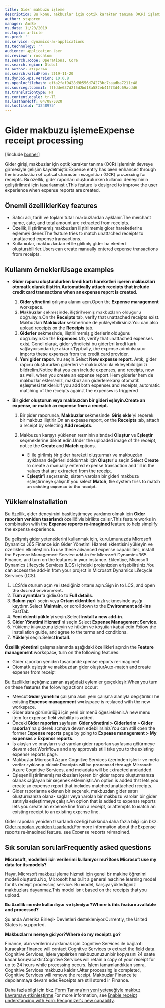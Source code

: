```yaml
---
title: Gider makbuzu işleme
description: Bu konu, makbuzlar için optik karakter tanıma (OCR) işlemi hakkında bilgi vermektedir. Bu özellik, Microsoft Dynamics 365 Finance'te gider raporları oluşturulurken kullanıcı deneyiminin geliştirilmesi için tasarlanmıştır.
author: stsporen
manager: AnnBe
ms.date: 11/20/2019
ms.topic: article
ms.prod: ''
ms.service: dynamics-ax-applications
ms.technology: ''
audience: Application User
ms.reviewer: roschlom
ms.search.scope: Operations, Core
ms.search.region: Global
ms.author: stsporen
ms.search.validFrom: 2019-11-20
ms.dyn365.ops.version: 10.0.8
ms.openlocfilehash: efba2faf9428d9b556d74273bc7daadba7211c48
ms.sourcegitcommit: ff6dde637d2f5d2bd18a582eb41573d4c69acdd6
ms.translationtype: HT
ms.contentlocale: tr-TR
ms.lasthandoff: 04/08/2020
ms.locfileid: "3248975"
---
```

# <a name="expense-receipt-processing"></a><span data-ttu-id="b2ee3-104">Gider makbuzu işleme</span><span class="sxs-lookup"><span data-stu-id="b2ee3-104">Expense receipt processing</span></span>

[!include [banner](../includes/banner.md)]

<span data-ttu-id="b2ee3-105">Gider girişi, makbuzlar için optik karakter tanıma (OCR) işleminin devreye girmesiyle gelişim kaydetmiştir.</span><span class="sxs-lookup"><span data-stu-id="b2ee3-105">Expense entry has been enhanced through the introduction of optical character recognition (OCR) processing for receipts.</span></span> <span data-ttu-id="b2ee3-106">Bu özellik, gider raporları oluşturulurken kullanıcı deneyiminin geliştirilmesi için tasarlanmıştır.</span><span class="sxs-lookup"><span data-stu-id="b2ee3-106">This feature is designed to improve the user experience when expense reports are created.</span></span>

## <a name="key-features"></a><span data-ttu-id="b2ee3-107">Önemli özellikler</span><span class="sxs-lookup"><span data-stu-id="b2ee3-107">Key features</span></span>

- <span data-ttu-id="b2ee3-108">Satıcı adı, tarih ve toplam tutar makbuzlardan ayıklanır.</span><span class="sxs-lookup"><span data-stu-id="b2ee3-108">The merchant name, date, and total amount are extracted from receipts.</span></span>
- <span data-ttu-id="b2ee3-109">Özellik, iliştirilmemiş makbuzları iliştirilmemiş gider hareketlerine eşlemeyi dener.</span><span class="sxs-lookup"><span data-stu-id="b2ee3-109">The feature tries to match unattached receipts to unattached expense transactions.</span></span>
- <span data-ttu-id="b2ee3-110">Kullanıcılar, makbuzlardan el ile girilmiş gider hareketleri oluşturabilirler.</span><span class="sxs-lookup"><span data-stu-id="b2ee3-110">Users can create manually entered expense transactions from receipts.</span></span>

## <a name="usage-examples"></a><span data-ttu-id="b2ee3-111">Kullanım örnekleri</span><span class="sxs-lookup"><span data-stu-id="b2ee3-111">Usage examples</span></span>

- <span data-ttu-id="b2ee3-112">**Gider raporu oluşturulurken kredi kartı hareketleri içeren makbuzları otomatik olarak iliştirin.**</span><span class="sxs-lookup"><span data-stu-id="b2ee3-112">**Automatically attach receipts that include credit card transactions when an expense report is created.**</span></span>

    1. <span data-ttu-id="b2ee3-113">**Gider yönetimi** çalışma alanını açın.</span><span class="sxs-lookup"><span data-stu-id="b2ee3-113">Open the **Expense management** workspace.</span></span>
    2. <span data-ttu-id="b2ee3-114">**Makbuzlar** sekmesinde, iliştirilmemiş makbuzların olduğunu doğrulayın.</span><span class="sxs-lookup"><span data-stu-id="b2ee3-114">On the **Receipts** tab, verify that unattached receipts exist.</span></span> <span data-ttu-id="b2ee3-115">Makbuzları **Makbuzlar** sekmesinde de yükleyebilirsiniz.</span><span class="sxs-lookup"><span data-stu-id="b2ee3-115">You can also upload receipts on the **Receipts** tab.</span></span>
    3. <span data-ttu-id="b2ee3-116">**Giderler** sekmesinde, iliştirilmemiş giderlerin olduğunu doğrulayın.</span><span class="sxs-lookup"><span data-stu-id="b2ee3-116">On the **Expenses** tab, verify that unattached expenses exist.</span></span> <span data-ttu-id="b2ee3-117">Genel olarak, gider yöneticisi bu giderleri kredi kartı sağlayıcısından içe aktarır.</span><span class="sxs-lookup"><span data-stu-id="b2ee3-117">Typically, the expense administrator imports these expenses from the credit card provider.</span></span>
    4. <span data-ttu-id="b2ee3-118">**Yeni gider raporu**'nu seçin.</span><span class="sxs-lookup"><span data-stu-id="b2ee3-118">Select **New expense report**.</span></span> <span data-ttu-id="b2ee3-119">Artık, gider raporu oluştururken giderleri ve makbuzları da ekleyebildiğinizi bildirelim.</span><span class="sxs-lookup"><span data-stu-id="b2ee3-119">Notice that you can include expenses, and receipts, now as well, when you create an expense report.</span></span> <span data-ttu-id="b2ee3-120">Hem giderler hem de makbuzlar eklerseniz, makbuzların giderlere karşı otomatik eşleşmesi tetiklenir.</span><span class="sxs-lookup"><span data-stu-id="b2ee3-120">If you add both expenses and receipts, automatic matching of the receipts against the expenses is triggered.</span></span>

- <span data-ttu-id="b2ee3-121">**Bir gider oluşturun veya makbuzdan bir gideri eşleyin.**</span><span class="sxs-lookup"><span data-stu-id="b2ee3-121">**Create an expense, or match an expense from a receipt.**</span></span>

    1. <span data-ttu-id="b2ee3-122">Bir gider raporunda, **Makbuzlar** sekmesinde, **Giriş ekle**'yi seçerek bir makbuz iliştirin.</span><span class="sxs-lookup"><span data-stu-id="b2ee3-122">On an expense report, on the **Receipts** tab, attach a receipt by selecting **Add receipts**.</span></span>
    2. <span data-ttu-id="b2ee3-123">Makbuzun karşıya yüklenen resminin altındaki **Oluştur** ve **Eşleştir** seçeneklerine dikkat edin.</span><span class="sxs-lookup"><span data-stu-id="b2ee3-123">Under the uploaded image of the receipt, notice the **Create** and **Match** options.</span></span>

        - <span data-ttu-id="b2ee3-124">El ile girilmiş bir gider hareketi oluşturmak ve makbuzdan ayıklanan değerleri doldurmak için **Oluştur**'u seçin.</span><span class="sxs-lookup"><span data-stu-id="b2ee3-124">Select **Create** to create a manually entered expense transaction and fill in the values that are extracted from the receipt.</span></span>
        - <span data-ttu-id="b2ee3-125">**Eşleştir**'i seçerseniz, sistem varolan bir gideri makbuza eşleştirmeye çalışır.</span><span class="sxs-lookup"><span data-stu-id="b2ee3-125">If you select **Match**, the system tries to match an existing expense to the receipt.</span></span>

## <a name="installation"></a><span data-ttu-id="b2ee3-126">Yükleme</span><span class="sxs-lookup"><span data-stu-id="b2ee3-126">Installation</span></span>

<span data-ttu-id="b2ee3-127">Bu özellik, gider deneyimini basitleştirmeye yardımcı olmak için **Gider raporları yeniden tasarlandı** özelliğiyle birlikte çalışır.</span><span class="sxs-lookup"><span data-stu-id="b2ee3-127">This feature works in combination with the **Expense reports re-imagined** feature to help simplify the expense experience.</span></span>

<span data-ttu-id="b2ee3-128">Bu gelişmiş gider yeteneklerini kullanmak için, kurulumunuzda Microsoft Dynamics 365 Finance için Gider Yönetimi Hizmeti eklentisini yükleyin ve özellikleri etkinleştirin.</span><span class="sxs-lookup"><span data-stu-id="b2ee3-128">To use these advanced expense capabilities, install the Expense Management Service add-in for Microsoft Dynamics 365 Finance, and turn on the features in your instance.</span></span> <span data-ttu-id="b2ee3-129">Eklentiye, Microsoft Dynamics Lifecycle Services (LCS) içindeki projenizden erişebilirsiniz.</span><span class="sxs-lookup"><span data-stu-id="b2ee3-129">You can access the add-in from your project in Microsoft Dynamics Lifecycle Services (LCS).</span></span>

1. <span data-ttu-id="b2ee3-130">LCS'de oturum açın ve istediğiniz ortamı açın.</span><span class="sxs-lookup"><span data-stu-id="b2ee3-130">Sign in to LCS, and open the desired environment.</span></span>
2. <span data-ttu-id="b2ee3-131">**Tüm ayrıntılar**'a gidin.</span><span class="sxs-lookup"><span data-stu-id="b2ee3-131">Go to **Full details**.</span></span>
3. <span data-ttu-id="b2ee3-132">**Bakım yap**'ı seçin veya **Ortam eklentileri** hızlı sekmesinde aşağı kaydırın.</span><span class="sxs-lookup"><span data-stu-id="b2ee3-132">Select **Maintain**, or scroll down to the **Environment add-ins** FastTab.</span></span>
4. <span data-ttu-id="b2ee3-133">**Yeni eklenti yükle**'yi seçin.</span><span class="sxs-lookup"><span data-stu-id="b2ee3-133">Select **Install a new add-in**.</span></span>
5. <span data-ttu-id="b2ee3-134">**Gider Yönetimi Hizmeti**'ni seçin.</span><span class="sxs-lookup"><span data-stu-id="b2ee3-134">Select **Expense Management Service**.</span></span>
6. <span data-ttu-id="b2ee3-135">Yükleme kılavuzunu izleyin ve hüküm ve koşulları kabul edin.</span><span class="sxs-lookup"><span data-stu-id="b2ee3-135">Follow the installation guide, and agree to the terms and conditions.</span></span>
7. <span data-ttu-id="b2ee3-136">**Yükle**'yi seçin.</span><span class="sxs-lookup"><span data-stu-id="b2ee3-136">Select **Install**.</span></span>

<span data-ttu-id="b2ee3-137">**Özellik yönetimi** çalışma alanında aşağıdaki özellikleri açın:</span><span class="sxs-lookup"><span data-stu-id="b2ee3-137">In the **Feature management** workspace, turn on the following features:</span></span>

- <span data-ttu-id="b2ee3-138">Gider raporları yeniden tasarlandı</span><span class="sxs-lookup"><span data-stu-id="b2ee3-138">Expense reports re-imagined</span></span>
- <span data-ttu-id="b2ee3-139">Otomatik eşleştir ve makbuzdan gider oluştur</span><span class="sxs-lookup"><span data-stu-id="b2ee3-139">Auto-match and create expense from receipt</span></span>

<span data-ttu-id="b2ee3-140">Bu özellikleri açtığınız zaman aşağıdaki eylemler gerçekleşir:</span><span class="sxs-lookup"><span data-stu-id="b2ee3-140">When you turn on these features the following actions occur:</span></span>

- <span data-ttu-id="b2ee3-141">Mevcut **Gider yönetimi** çalışma alanı yeni çalışma alanıyla değiştirilir.</span><span class="sxs-lookup"><span data-stu-id="b2ee3-141">The existing **Expense management** workspace is replaced with the new workspace.</span></span>
- <span data-ttu-id="b2ee3-142">Gider alanı görünürlüğü için yeni bir menü öğesi eklenir.</span><span class="sxs-lookup"><span data-stu-id="b2ee3-142">A new menu item for expense field visibility is added.</span></span>
- <span data-ttu-id="b2ee3-143">Önceki **Gider raporları** sayfasını **Gider yönetimi > Giderlerim > Gider raporları**'na giderek açmaya devam edebilirsiniz.</span><span class="sxs-lookup"><span data-stu-id="b2ee3-143">You can still open the former **Expense reports** page by going to **Expense management > My expenses > Expense reports**.</span></span>
- <span data-ttu-id="b2ee3-144">İş akışları ve onayların sizi varolan gider raporları sayfasına götürmeye devam eder.</span><span class="sxs-lookup"><span data-stu-id="b2ee3-144">Workflows and any approvals still take you to the existing expense reports page.</span></span>
- <span data-ttu-id="b2ee3-145">Makbuzlar Microsoft Azure Cognitive Services üzerinden işlenir ve meta veriler ayıklanıp eklenir.</span><span class="sxs-lookup"><span data-stu-id="b2ee3-145">Receipts will be processed through Microsoft Azure Cognitive Services, and metadata will be extracted and added.</span></span>
- <span data-ttu-id="b2ee3-146">Eşleşen iliştirilmemiş makbuzları içeren bir gider raporu oluşturmanıza olanak sağlayan bir seçenek eklenmiştir.</span><span class="sxs-lookup"><span data-stu-id="b2ee3-146">An option is added that lets you create an expense report that includes matched unattached receipts.</span></span>
- <span data-ttu-id="b2ee3-147">Gider raporlarına eklenen bir seçenek, makbuzdan gider satırı oluşturmanıza olanak sağlar veya varolan bir makbuzu varolan bir gider satırıyla eşleştirmeye çalışır.</span><span class="sxs-lookup"><span data-stu-id="b2ee3-147">An option that is added to expense reports lets you create an expense line from a receipt, or attempts to match an existing receipt to an existing expense line.</span></span>

<span data-ttu-id="b2ee3-148">Gider raporları yeniden tasarlandı özelliği hakkında daha fazla bilgi için bkz. [Gider raporları yeniden tasarlandı](ExpenseWorkspaceNew.md).</span><span class="sxs-lookup"><span data-stu-id="b2ee3-148">For more information about the Expense reports re-imagined feature, see [Expense reports reimagined](ExpenseWorkspaceNew.md).</span></span>

## <a name="frequently-asked-questions"></a><span data-ttu-id="b2ee3-149">Sık sorulan sorular</span><span class="sxs-lookup"><span data-stu-id="b2ee3-149">Frequently asked questions</span></span>

<span data-ttu-id="b2ee3-150">**Microsoft, modelleri için verilerimi kullanıyor mu?**</span><span class="sxs-lookup"><span data-stu-id="b2ee3-150">**Does Microsoft use my data for its models?**</span></span>

<span data-ttu-id="b2ee3-151">Hayır, Microsoft makbuz işleme hizmeti için genel bir makine öğrenimi modeli oluşturdu.</span><span class="sxs-lookup"><span data-stu-id="b2ee3-151">No, Microsoft has built a general machine learning model for its receipt processing service.</span></span> <span data-ttu-id="b2ee3-152">Bu model, karşıya yüklediğiniz makbuzlara dayanmaz.</span><span class="sxs-lookup"><span data-stu-id="b2ee3-152">This model isn't based on the receipts that you upload.</span></span>

<span data-ttu-id="b2ee3-153">**Bu özellik nerede kullanılıyor ve işleniyor?**</span><span class="sxs-lookup"><span data-stu-id="b2ee3-153">**Where is this feature available and processed?**</span></span>

<span data-ttu-id="b2ee3-154">Şu anda Amerika Birleşik Devletleri destekleniyor.</span><span class="sxs-lookup"><span data-stu-id="b2ee3-154">Currently, the United States is supported.</span></span>

<span data-ttu-id="b2ee3-155">**Makbuzlarım nereye gidiyor?**</span><span class="sxs-lookup"><span data-stu-id="b2ee3-155">**Where do my receipts go?**</span></span>

<span data-ttu-id="b2ee3-156">Finance, alan verilerini ayıklamak için Cognitive Services ile bağlantı kuracaktır.</span><span class="sxs-lookup"><span data-stu-id="b2ee3-156">Finance will contact Cognitive Services to extract the field data.</span></span> <span data-ttu-id="b2ee3-157">Cognitive Services, işlem yapılırken makbuzunuzun bir kopyasını 24 saate kadar koruyacaktır.</span><span class="sxs-lookup"><span data-stu-id="b2ee3-157">Cognitive Services will retain a copy of your receipt for up to 24 hours while processing occurs.</span></span> <span data-ttu-id="b2ee3-158">İşlem tamamlandıktan sonra, Cognitive Services makbuzu kaldırır.</span><span class="sxs-lookup"><span data-stu-id="b2ee3-158">After processing is completed, Cognitive Services will remove the receipt.</span></span> <span data-ttu-id="b2ee3-159">Makbuzlar Finance'te depolanmaya devam eder.</span><span class="sxs-lookup"><span data-stu-id="b2ee3-159">Receipts are still stored in Finance.</span></span>

<span data-ttu-id="b2ee3-160">Daha fazla bilgi için bkz. [Form Tanıma'nın yeni yeteneğiyle makbuz kavramayı etkinleştirme](https://azure.microsoft.com/blog/enable-receipt-understanding-with-form-recognizer-s-new-capability/).</span><span class="sxs-lookup"><span data-stu-id="b2ee3-160">For more information, see [Enable receipt understanding with Form Recognizer's new capability](https://azure.microsoft.com/blog/enable-receipt-understanding-with-form-recognizer-s-new-capability/).</span></span>
